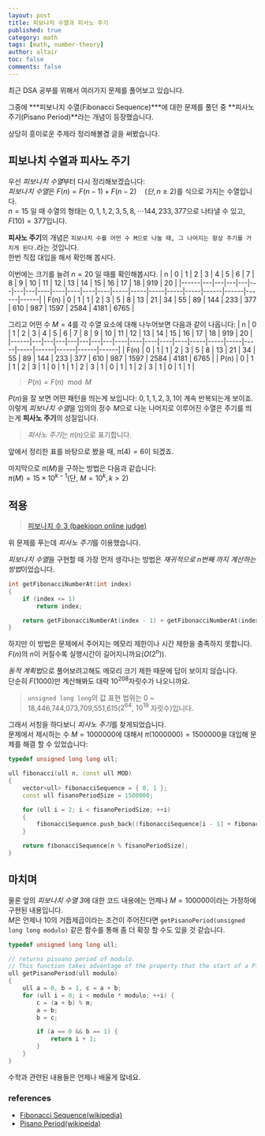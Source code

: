 ```yaml
---
layout: post
title: 피보나치 수열과 피사노 주기
published: true
category: math
tags: [math, number-theory]
author: altair
toc: false
comments: false
---
```


최근 DSA 공부를 위해서 여러가지 문제를 풀어보고 있습니다.

그중에 ***피보나치 수열(Fibonacci Sequence)***에 대한 문제를 풀던 중 **피사노 주기(Pisano Period)**라는 개념이 등장했습니다.

상당히 흥미로운 주제라 정리해볼겸 글을 써봤습니다.

## 피보나치 수열과 피사노 주기

우선 *피보나치 수열*부터 다시 정리해보겠습니다:  
*피보나치 수열*은 $F(n) = F(n-1) + F(n-2)\quad(단, n \geq 2)$를 식으로 가지는 수열입니다.  
$n=15$ 일 때 수열의 형태는 $0, 1, 1, 2, 3, 5, 8, \cdots 144, 233, 377$으로 나타낼 수 있고, $F(10) = 377$입니다.

**피사노 주기**의 개념은 `피보나치 수를 어떤 수 M으로 나눌 때, 그 나머지는 항상 주기를 가지게 된다.`라는 것입니다.  
한번 직접 대입을 해서 확인해 봅시다.  

이번에는 크기를 늘려 $n = 20$ 일 때를 확인해봅시다.
| n    | 0 | 1 | 2 | 3 | 4 | 5 | 6 | 7  | 8  | 9  | 10 | 11 | 12  | 13  | 14  | 15  | 16  | 17   | 18   | 919  | 20   |
|------|---|---|---|---|---|---|---|----|----|----|----|----|-----|-----|-----|-----|-----|------|------|------|------|
| F(n) | 0 | 1 | 1 | 2 | 3 | 5 | 8 | 13 | 21 | 34 | 55 | 89 | 144 | 233 | 377 | 610 | 987 | 1597 | 2584 | 4181 | 6765 |

그리고 어떤 수 $M = 4$를 각 수열 요소에 대해 나누어보면 다음과 같이 나옵니다:
| n    | 0 | 1 | 2 | 3 | 4 | 5 | 6 | 7  | 8  | 9  | 10 | 11 | 12  | 13  | 14  | 15  | 16  | 17   | 18   | 919  | 20   |
|------|---|---|---|---|---|---|---|----|----|----|----|----|-----|-----|-----|-----|-----|------|------|------|------|
| F(n) | 0 | 1 | 1 | 2 | 3 | 5 | 8 | 13 | 21 | 34 | 55 | 89 | 144 | 233 | 377 | 610 | 987 | 1597 | 2584 | 4181 | 6765 |
| P(n) | 0 | 1 | 1 | 2 | 3 | 1 | 0 | 1  | 1  | 2  | 3  | 1  | 0   | 1   | 1   | 2   | 3   | 1    | 0    | 1    | 1    |

> $P(n) = F(n) \mod M$

$P(n)$을 잘 보면 어떤 패턴을 띄는게 보입니다: $0, 1, 1, 2, 3, 1$이 계속 반복되는게 보이죠.  
이렇게 *피보나치 수열*을 임의의 정수 $M$으로 나눈 나머지로 이루어진 수열은 주기를 띄는게 **피사노 주기**의 성질입니다.  

> *피사노 주기*는 $\pi(n)$으로 표기합니다.

앞에서 정리한 표를 바탕으로 봤을 때, $\pi(4) = 6$이 되겠죠.  

마지막으로 $\pi(M)$을 구하는 방법은 다음과 같습니다:  
$\pi(M) = 15 \times 10^{k - 1}(\text{단, }M = 10^{k}, k > 2)$

## 적용

> [피보나치 수 3 (baekjoon online judge)](https://www.acmicpc.net/problem/2749)

위 문제를 푸는데 *피사노 주기*를 이용했습니다.

*피보나치 수열*을 구현할 때 가장 먼저 생각나는 방법은 *재귀적으로 $n$번째 까지 계산하는 방법*이었습니다.

``` cpp
int getFibonacciNumberAt(int index)
{
    if (index <= 1)
        return index;

    return getFibonacciNumberAt(index - 1) + getFibonacciNumberAt(index - 2);
}
```

하지만 이 방법은 문제에서 주어지는 메모리 제한이나 시간 제한을 충족하지 못합니다.  
$F(n)$의 $n$이 커질수록 실행시간이 길어지니까요($O(2^n)$).

*동적 계획법*으로 풀어보려고해도 메모리 크기 제한 때문에 답이 보이지 않습니다.  
단순히 $F(1000)$만 계산해봐도 대략 $10^{208}$자릿수가 나오니까요.

> `unsigned long long`의 값 표현 법위는 0 ~ 18,446,744,073,709,551,615($2^{64}$, $10^{19}$ 자릿수)입니다.  

그래서 서칭을 하다보니 *피사노 주기*를 찾게되었습니다.  
문제에서 제시하는 수 $M = 1000000$에 대해서 $\pi({1000000}) = 1500000$을 대입해 문제를 해결 할 수 있었습니다:
```cpp
typedef unsigned long long ull;

ull fibonacci(ull n, const ull MOD)
{
    vector<ull> fibonacciSequence = { 0, 1 };
    const ull fisanoPeriodSize = 1500000;

    for (ull i = 2; i < fisanoPeriodSize; ++i)
    {
        fibonacciSequence.push_back((fibonacciSequence[i - 1] + fibonacciSequence[i - 2]) % MOD);
    }

    return fibonacciSequence[n % fisanoPeriodSize];
}
```

## 마치며

물론 앞의 *피보나치 수열 3*에 대한 코드 내용에는 언제나 $M = 100000$이라는 가정하에 구현된 내용입니다.  
$M$은 언제나 10의 거듭제곱이라는 조건이 주어진다면 `getPisanoPeriod(unsigned long long modulo)` 같은 함수를 통해 좀 더 확장 할 수도 있을 것 같습니다.  
```cpp
typedef unsigned long long ull;

// returns pisoano period of modulo.
// This function takes adventage of the property that the start of a Pisano Cycle always starts with 0 and 1.
ull getPisanoPeriod(ull modulo)
{
    ull a = 0, b = 1, c = a + b;
    for (ull i = 0; i < modulo * modulo; ++i) {
        c = (a + b) % m;
        a = b;
        b = c;

        if (a == 0 && b == 1) {
            return i + 1;
        }
    }
}
```

수학과 관련된 내용들은 언제나 배울게 많네요.

### references

- [Fibonacci Sequence(wikipedia)](https://en.wikipedia.org/wiki/Fibonacci_sequence)
- [Pisano Period(wikipeida)](https://en.wikipedia.org/wiki/Pisano_period)